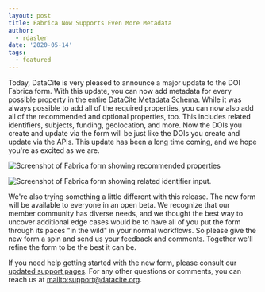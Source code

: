 ```yaml
---
layout: post
title: Fabrica Now Supports Even More Metadata
author:
  - rdasler
date: '2020-05-14'
tags:
  - featured
---
```

Today, DataCite is very pleased to announce a major update to the DOI Fabrica form. With this update, you can now add metadata for every possible property in the entire [DataCite Metadata Schema](https://schema.datacite.org). While it was always possible to add all of the required properties, you can now also add all of the recommended and optional properties, too. This includes related identifiers, subjects, funding, geolocation, and more. Now the DOIs you create and update via the form will be just like the DOIs you create and update via the APIs. This update has been a long time coming, and we hope you're as excited as we are. 

![Screenshot of Fabrica form showing recommended properties](/images/uploads/screen-shot-2020-05-14-at-3.42.54-pm.png "The DOI Fabrica form now supports all fields from the DataCite Metadata Schema.")

![Screenshot of Fabrica form showing related identifier input.](/images/uploads/screen-shot-2020-05-14-at-3.42.25-pm.png "Add related identifiers for all your DOIs with the expanded Fabrica form.")

We're also trying something a little different with this release. The new form will be available to everyone in an open beta. We recognize that our member community has diverse needs, and we thought the best way to uncover additional edge cases would be to have all of you put the form through its paces "in the wild" in your normal workflows. So please give the new form a spin and send us your feedback and comments. Together we'll refine the form to be the best it can be. 

If you need help getting started with the new form, please consult our [updated support pages](https://support.datacite.org/docs/field-descriptions-for-form). For any other questions or comments, you can reach us at [mailto:support@datacite.org](support@datacite.org).
